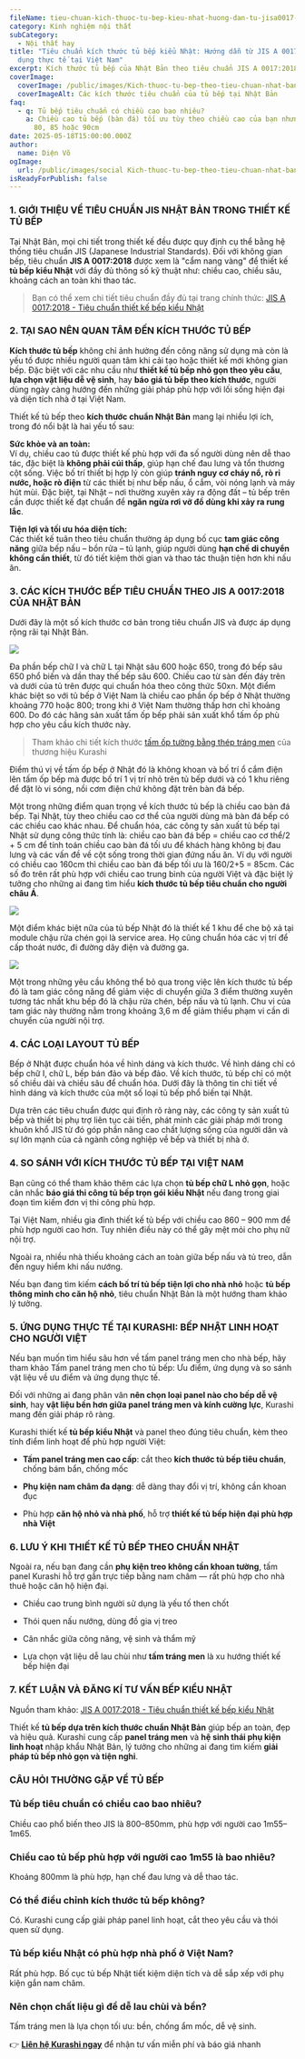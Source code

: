 ```yaml
---
fileName: tieu-chuan-kich-thuoc-tu-bep-kieu-nhat-huong-dan-tu-jisa0017-va-ung-dung-thuc-te-tai-viet-nam
category: Kinh nghiệm nội thất
subCategory:
  - Nội thất hay
title: "Tiêu chuẩn kích thước tủ bếp kiểu Nhật: Hướng dẫn từ JIS A 0017 và ứng
  dụng thực tế tại Việt Nam"
excerpt: Kích thước tủ bếp của Nhật Bản theo tiêu chuẩn JIS A 0017:2018
coverImage:
  coverImage: /public/images/Kich-thuoc-tu-bep-theo-tieu-chuan-nhat-ban.svg
  coverImageAlt: Các kích thước tiêu chuẩn của tủ bếp tại Nhật Bản
faq:
  - q: Tủ bếp tiêu chuẩn có chiều cao bao nhiêu?
    a: Chiều cao tủ bếp (bàn đá) tối ưu tùy theo chiều cao của bạn nhưng thường là
      80, 85 hoặc 90cm
date: 2025-05-18T15:00:00.000Z
author:
  name: Diện Võ
ogImage:
  url: /public/images/social Kich-thuoc-tu-bep-theo-tieu-chuan-nhat-ban.jpg
isReadyForPublish: false
---
```

### 1\. GIỚI THIỆU VỀ TIÊU CHUẨN JIS NHẬT BẢN TRONG THIẾT KẾ TỦ BẾP

Tại Nhật Bản, mọi chi tiết trong thiết kế đều được quy định cụ thể bằng hệ thống tiêu chuẩn JIS (Japanese Industrial Standards). Đối với không gian bếp, tiêu chuẩn **JIS A 0017:2018** được xem là "cẩm nang vàng" để thiết kế **tủ bếp kiểu Nhật** với đầy đủ thông số kỹ thuật như: chiều cao, chiều sâu, khoảng cách an toàn khi thao tác.

> Bạn có thể xem chi tiết tiêu chuẩn đầy đủ tại trang chính thức: [JIS A 0017:2018 - Tiêu chuẩn thiết kế bếp kiểu Nhật](https://kikakurui.com/a0/A0017-2018-01.html)

### 2\. TẠI SAO NÊN QUAN TÂM ĐẾN KÍCH THƯỚC TỦ BẾP

**Kích thước tủ bếp** không chỉ ảnh hưởng đến công năng sử dụng mà còn là yếu tố được nhiều người quan tâm khi cải tạo hoặc thiết kế mới không gian bếp. Đặc biệt với các nhu cầu như **thiết kế tủ bếp nhỏ gọn theo yêu cầu**, **lựa chọn vật liệu dễ vệ sinh**, hay **báo giá tủ bếp theo kích thước**, người dùng ngày càng hướng đến những giải pháp phù hợp với lối sống hiện đại và diện tích nhà ở tại Việt Nam.

Thiết kế tủ bếp theo **kích thước chuẩn Nhật Bản** mang lại nhiều lợi ích, trong đó nổi bật là hai yếu tố sau:

**Sức khỏe và an toàn:**  
Ví dụ, chiều cao tủ được thiết kế phù hợp với đa số người dùng nên dễ thao tác, đặc biệt là **không phải cúi thấp**, giúp hạn chế đau lưng và tổn thương cột sống. Việc bố trí thiết bị hợp lý còn giúp **tránh nguy cơ cháy nổ, rò rỉ nước, hoặc rò điện** từ các thiết bị như bếp nấu, ổ cắm, vòi nóng lạnh và máy hút mùi. Đặc biệt, tại Nhật – nơi thường xuyên xảy ra động đất – tủ bếp trên cần được thiết kế đạt chuẩn để **ngăn ngừa rơi vỡ đồ dùng khi xảy ra rung lắc**.

**Tiện lợi và tối ưu hóa diện tích:**  
Các thiết kế tuân theo tiêu chuẩn thường áp dụng bố cục **tam giác công năng** giữa bếp nấu – bồn rửa – tủ lạnh, giúp người dùng **hạn chế di chuyển không cần thiết**, từ đó tiết kiệm thời gian và thao tác thuận tiện hơn khi nấu ăn.

### 3\. CÁC KÍCH THƯỚC BẾP TIÊU CHUẨN THEO JIS A 0017:2018 CỦA NHẬT BẢN

Dưới đây là một số kích thước cơ bản trong tiêu chuẩn JIS và được áp dụng rộng rãi tại Nhật Bản.

![](/public/images/kich-thuoc-chi-tiet-t%E1%BB%A7-be-nhat-ban.svg)

Đa phần bếp chữ I và chữ L tại Nhật sâu 600 hoặc 650, trong đó bếp sâu 650 phổ biến và dần thay thế bếp sâu 600. Chiều cao từ sàn đến đáy trên và dưới của tủ trên được qui chuẩn hóa theo công thức 50xn. Một điểm khác biệt so với tủ bếp ở Việt Nam là chiều cao phần ốp bếp ở Nhật thường khoảng 770 hoặc 800; trong khi ở Việt Nam thường thấp hơn chỉ khoảng 600. Do đó các hãng sản xuất tấm ốp bếp phải sản xuất khổ tấm ốp phù hợp cho yêu cầu kích thước này.

> Tham khảo chi tiết kích thước [tấm ốp tường bằng thép tráng men](https://www.kurashi.com.vn/san-pham/tam-op-tuong-bang-thep-trang-men) của thương hiệu Kurashi

Điểm thú vị về tấm ốp bếp ở Nhật đó là không khoan và bố trí ổ cắm điện lên tấm ốp bếp mà được bố trí 1 vị trí nhỏ trên tủ bếp dưới và có 1 khu riêng để đặt lò vi sóng, nồi cơm điện chứ không đặt trên bàn đá bếp.

Một trong những điểm quan trọng về kích thước tủ bếp là chiều cao bàn đá bếp. Tại Nhật, tùy theo chiều cao cơ thể của người dùng mà bàn đá bếp có các chiều cao khác nhau. Để chuẩn hóa, các công ty sản xuất tủ bếp tại Nhật sử dụng công thức tính là: chiều cao bàn đá bếp = chiều cao cơ thể/2 + 5 cm để tính toán chiều cao bàn đá tối ưu để khách hàng không bị đau lưng và các vấn đề về cột sống trong thời gian đứng nấu ăn. Ví dụ với người có chiều cao 160cm thì chiều cao bàn đá bếp tối ưu là 160/2+5 = 85cm. Các số đo trên rất phù hợp với chiều cao trung bình của người Việt và đặc biệt lý tưởng cho những ai đang tìm hiểu **kích thước tủ bếp tiêu chuẩn cho người châu Á**.

![](/public/images/cach-tinh-chieu-cao-ban-da-bep.svg)

Một điểm khác biệt nữa của tủ bếp Nhật đó là thiết kế 1 khu để che bộ xả tại module chậu rửa chén gọi là service area. Họ cũng chuẩn hóa các vị trí để cấp thoát nước, đi đường dây điện và đường ga.

![](/public/images/kich-thuoc-khu-vuc-ong-nuoc-va-day-dien.svg)

Một trong những yêu cầu không thể bỏ qua trong việc lên kích thước tủ bếp đó là tam giác công năng để giảm việc di chuyển giữa 3 điểm thường xuyên tương tác nhất khu bếp đó là chậu rửa chén, bếp nấu và tủ lạnh. Chu vi của tam giác này thường nằm trong khoảng 3,6 m để giảm thiểu phạm vi cần di chuyển của người nội trợ.

### 4\. CÁC LOẠI LAYOUT TỦ BẾP

Bếp ở Nhật được chuẩn hóa về hình dáng và kích thước. Về hình dáng chỉ có bếp chữ I, chữ L, bếp bán đảo và bếp đảo. Về kích thước, tủ bếp chỉ có một số chiều dài và chiều sâu để chuẩn hóa. Dưới đây là thông tin chi tiết về hình dáng và kích thước của một số loại tủ bếp phổ biến tại Nhật.

Dựa trên các tiêu chuẩn được qui định rõ ràng này, các công ty sản xuất tủ bếp và thiết bị phụ trợ liên tục cải tiến, phát minh các giải pháp mới trong khuôn khổ JIS từ đó góp phần nâng cao chất lượng sống của người dân và sự lớn mạnh của cả ngành công nghiệp về bếp và thiết bị nhà ở.

### 4\. SO SÁNH VỚI KÍCH THƯỚC TỦ BẾP TẠI VIỆT NAM

Bạn cũng có thể tham khảo thêm các lựa chọn **tủ bếp chữ L nhỏ gọn**, hoặc cân nhắc **báo giá thi công tủ bếp trọn gói kiểu Nhật** nếu đang trong giai đoạn tìm kiếm đơn vị thi công phù hợp.

Tại Việt Nam, nhiều gia đình thiết kế tủ bếp với chiều cao 860 – 900 mm để phù hợp người cao hơn. Tuy nhiên điều này có thể gây mệt mỏi cho phụ nữ nội trợ.

Ngoài ra, nhiều nhà thiếu khoảng cách an toàn giữa bếp nấu và tủ treo, dẫn đến nguy hiểm khi nấu nướng.

Nếu bạn đang tìm kiếm **cách bố trí tủ bếp tiện lợi cho nhà nhỏ** hoặc **tủ bếp thông minh cho căn hộ nhỏ**, tiêu chuẩn Nhật Bản là một hướng tham khảo lý tưởng.

### 5\. ỨNG DỤNG THỰC TẾ TẠI KURASHI: BẾP NHẬT LINH HOẠT CHO NGƯỜI VIỆT

Nếu bạn muốn tìm hiểu sâu hơn về tấm panel tráng men cho nhà bếp, hãy tham khảo Tấm panel tráng men cho tủ bếp: Ưu điểm, ứng dụng và so sánh vật liệu về ưu điểm và ứng dụng thực tế.

Đối với những ai đang phân vân **nên chọn loại panel nào cho bếp dễ vệ sinh**, hay **vật liệu bền hơn giữa panel tráng men và kính cường lực**, Kurashi mang đến giải pháp rõ ràng.

Kurashi thiết kế **tủ bếp kiểu Nhật** và panel theo đúng tiêu chuẩn, kèm theo tính điểm linh hoạt để phù hợp người Việt:

*   **Tấm panel tráng men cao cấp**: cắt theo **kích thước tủ bếp tiêu chuẩn**, chống bám bẩn, chống mốc
    
*   **Phụ kiện nam châm đa dạng**: dễ dàng thay đổi vị trí, không cần khoan đục
    
*   Phù hợp **căn hộ nhỏ và nhà phố**, hỗ trợ **thiết kế tủ bếp hiện đại phù hợp nhà Việt**
    

### 6\. LƯU Ý KHI THIẾT KẾ TỦ BẾP THEO CHUẨN NHẬT

Ngoài ra, nếu bạn đang cần **phụ kiện treo không cần khoan tường**, tấm panel Kurashi hỗ trợ gắn trực tiếp bằng nam châm — rất phù hợp cho nhà thuê hoặc căn hộ hiện đại.

*   Chiều cao trung bình người sử dụng là yếu tố then chốt
    
*   Thói quen nấu nướng, dùng đồ gia vị treo
    
*   Cân nhắc giữa công năng, vệ sinh và thẩm mỹ
    
*   Lựa chọn vật liệu dễ lau chùi như **tấm tráng men** là xu hướng thiết kế bếp hiện đại
    

### 7\. KẾT LUẬN VÀ ĐĂNG KÍ TƯ VẤN BẾP KIỂU NHẬT

Nguồn tham khảo: [JIS A 0017:2018 - Tiêu chuẩn thiết kế bếp kiểu Nhật](https://kikakurui.com/a0/A0017-2018-01.html)

Thiết kế **tủ bếp dựa trên kích thước chuẩn Nhật Bản** giúp bếp an toàn, đẹp và hiệu quả. Kurashi cung cấp **panel tráng men** và **hệ sinh thái phụ kiện linh hoạt** nhập khẩu Nhật Bản, lý tưởng cho những ai đang tìm kiếm **giải pháp tủ bếp nhỏ gọn và tiện nghi**.

### CÂU HỎI THƯỜNG GẶP VỀ TỦ BẾP

### **Tủ bếp tiêu chuẩn có chiều cao bao nhiêu?**

Chiều cao phổ biến theo JIS là 800–850mm, phù hợp với người cao 1m55–1m65.

### **Chiều cao tủ bếp phù hợp với người cao 1m55 là bao nhiêu?**

Khoảng 800mm là phù hợp, hạn chế đau lưng và dễ thao tác.

### **Có thể điều chỉnh kích thước tủ bếp không?**

Có. Kurashi cung cấp giải pháp panel linh hoạt, cắt theo yêu cầu và thói quen sử dụng.

### **Tủ bếp kiểu Nhật có phù hợp nhà phố ở Việt Nam?**

Rất phù hợp. Bố cục tủ bếp Nhật tiết kiệm diện tích và dễ sắp xếp với phụ kiện gắn nam châm.

### **Nên chọn chất liệu gì để dễ lau chùi và bền?**

Tấm tráng men là lựa chọn tối ưu: bền, chống ẩm mốc, dễ vệ sinh.

👉 [**Liên hệ Kurashi ngay**](https://www.kurashi.com.vn/lien-he) để nhận tư vấn miễn phí và báo giá nhanh